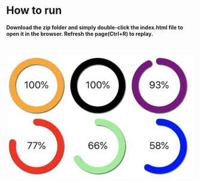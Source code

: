 # How to run

#### Download the zip folder and simply double-click the index.html file to open it in the browser. Refresh the page(Ctrl+R) to replay.

<br />

![](images/output.png)
